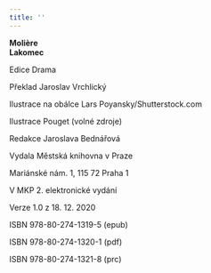 ```yaml
---
title: ''
---
```


**Molière  
Lakomec**

  

Edice Drama

Překlad Jaroslav Vrchlický

Ilustrace na obálce Lars Poyansky/Shutterstock.com

Ilustrace Pouget (volné zdroje)

Redakce Jaroslava Bednářová

  

Vydala Městská knihovna v Praze

Mariánské nám. 1, 115 72 Praha 1

  

V MKP 2. elektronické vydání

Verze 1.0 z 18. 12. 2020

  

ISBN 978-80-274-1319-5 (epub)

ISBN 978-80-274-1320-1 (pdf)

ISBN 978-80-274-1321-8 (prc)
